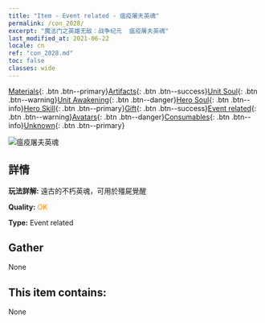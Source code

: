 ```yaml
---
title: "Item - Event related - 瘟疫屠夫英魂"
permalink: /con_2028/
excerpt: "魔法门之英雄无敌：战争纪元  瘟疫屠夫英魂"
last_modified_at: 2021-06-22
locale: cn
ref: "con_2028.md"
toc: false
classes: wide
---
```

 [Materials](/ItemsCN/){: .btn .btn--primary}[Artifacts](/ItemsCN/Artifacts/){: .btn .btn--success}[Unit Soul](/ItemsCN/UnitSoul/){: .btn .btn--warning}[Unit Awakening](/ItemsCN/UnitAwakening/){: .btn .btn--danger}[Hero Soul](/ItemsCN/HeroSoul/){: .btn .btn--info}[Hero Skill](/ItemsCN/HeroSkill/){: .btn .btn--primary}[Gift](/ItemsCN/Gift/){: .btn .btn--success}[Event related](/ItemsCN/Events/){: .btn .btn--warning}[Avatars](/ItemsCN/Avatars/){: .btn .btn--danger}[Consumables](/ItemsCN/Consumables/){: .btn .btn--info}[Unknown](/ItemsCN/Unknown/){: .btn .btn--primary}

 ![瘟疫屠夫英魂](/images/t/juexing_302.png)

## 詳情
 **玩法詳解:** 遠古的不朽英魂，可用於殭屍覺醒

 **Quality:** <span style="color: #FF8C00">OK</span>

 **Type:** Event related

## Gather

  None

## This item contains:

  None

